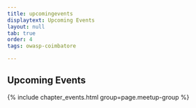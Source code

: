 ```yaml
---
title: upcomingevents
displaytext: Upcoming Events
layout: null
tab: true
order: 4
tags: owasp-coimbatore

---
```


## Upcoming Events

{% include chapter_events.html group=page.meetup-group %} 

